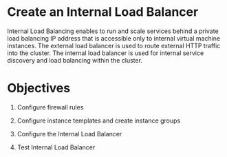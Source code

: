 # Create an Internal Load Balancer

Internal Load Balancing enables to run and scale services behind a private load balancing IP address that is accessible only to internal virtual machine instances.
The external load balancer is used to route external HTTP traffic into the cluster.
The internal load balancer is used for internal service discovery and load balancing within the cluster.

# Objectives

1. Configure firewall rules

2. Configure instance templates and create instance groups

3. Configure the Internal Load Balancer
   
4. Test Internal Load Balancer
